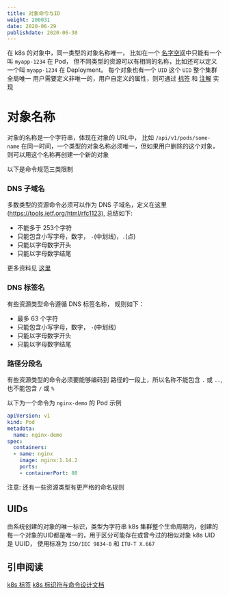 ```yaml
---
title: 对象命令与ID
weight: 200031
date: 2020-06-29
publishdate: 2020-06-30
---
```

在 k8s 的对象中，同一类型的对象名称唯一， 比如在一个 [名字空间](./02-namespace)中只能有一个叫 `myapp-1234` 在 Pod， 但不同类型的资源可以有相同的名称，比如还可以定义一个叫 `myapp-1234` 在 Deployment。
每个对象也有一个 `UID` 这个 `UID` 整个集群全局唯一
用户需要定义非唯一的，用户自定义的属性，则可通过 [标签](./03-label-selectors) 和 [注解](04-annotation) 实现

# 对象名称

对象的名称是一个字符串，体现在对象的 URL中， 比如 `/api/v1/pods/some-name`
在同一时间，一个类型的对象名称必须唯一，但如果用户删除的这个对象，则可以用这个名称再创建一个新的对象

以下是命令规范三类限制

### DNS 子域名

多数类型的资源命令必须可以作为 DNS 子域名，定义在这里(https://tools.ietf.org/html/rfc1123), 总结如下:

- 不能多于 253个字符
- 只能包含小写字母，数字， `-`(中划线)，`.`(点)
- 只能以字母数字开头
- 只能以字母数字结尾

更多资料见 [这里](https://en.wikipedia.org/wiki/Subdomain)
### DNS 标签名

有些资源类型命令遵循 DNS 标签名称， 规则如下：

- 最多 63 个字符
- 只能包含小写字母，数字， `-`(中划线)
- 只能以字母数字开头
- 只能以字母数字结尾

### 路径分段名

有些资源类型的命令必须要能够编码到 路径的一段上，所以名称不能包含 `.` 或 `..`, 也不能包含 `/` 或 `%`

以下为一个命令为 `nginx-demo` 的 Pod 示例

```yaml
apiVersion: v1
kind: Pod
metadata:
  name: nginx-demo
spec:
  containers:
  - name: nginx
    image: nginx:1.14.2
    ports:
    - containerPort: 80
```

注意: 还有一些资源类型有更严格的命名规则

## UIDs

由系统创建的对象的唯一标识，类型为字符串
k8s 集群整个生命周期内，创建的每一个对象的UID都是唯一的，用于区分可能存在或曾今过的相似对象
k8s UID 是 UUID， 使用标准为  `ISO/IEC 9834-8`  和 `ITU-T X.667`

## 引申阅读

[k8s 标签](./03-label-selectors)
[k8s 标识符与命令设计文档](https://git.k8s.io/community/contributors/design-proposals/architecture/identifiers.md)
